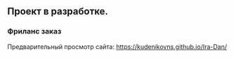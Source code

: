 ## Проект в разработке.

### Фриланс заказ

Предварительный просмотр сайта: https://kudenikovns.github.io/Ira-Dan/
